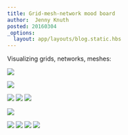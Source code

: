 ```yaml
---
title: Grid-mesh-network mood board
author:  Jenny Knuth
posted: 20160304
_options:
  layout: app/layouts/blog.static.hbs
---
```


Visualizing grids, networks, meshes:

![](/images/network/copper_grid.jpg)

![](/images/network/endless_city.jpg)

![](/images/network/network_ball.png)
![](/images/network/networks.gif)
![](/images/network/network_blue.png)

![](/images/network/peer-to-peer.gif)

![](/images/network/rainbow_matrix.jpg)
![](/images/network/rainbow_noodles.jpg)
![](/images/network/wire_blocks.jpg)
![](/images/network/yellow_blue_network.jpg)
